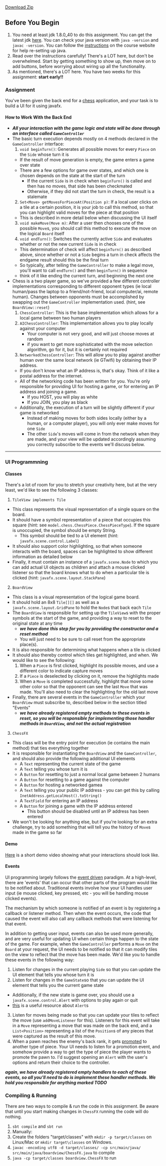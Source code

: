 
[Download Zip](https://github.gatech.edu/cs1331-fall2015/hw-chess/archive/master.zip)

## Before You Begin
1. You need at least jdk 1.8.0_40 to do this assignment. You can get the latest jdk [here](http://www.oracle.com/technetwork/java/javase/downloads/jdk8-downloads-2133151.html). You can check your java version with `java -version` and `javac -version`. You can follow the [instructions](http://cs1331.org/install-java.html) on the course website for help re-setting up java.
2. Read over the instructions carefully! There's a LOT here, but don't be overwhelmed. Start by getting something to show up, then move on to add buttons, before worrying about wiring up all the functionality. 
3. As mentioned, there's a LOT here. You have two weeks for this assignment: **start early!!**

### Assignment
You've been given the back end for a [chess](https://en.wikipedia.org/wiki/Chess) application, and your task is to build a UI for it using javafx.

#### How to Work With the Back End
- ***All your interaction with the game logic and state will be done through an interface called `GameController`***
- The basic turn execution depends mostly on 4 methods declared in the `GameController` interface:
  1. `void beginTurn()`: Generates all possible moves for every `Piece` on the `Side` whose turn it is
    - If the result of move generation is empty, the game enters a game over state
    - There are a few options for game over states, and which one is chosen depends on the state at the start of the turn
      - If the current `Side` is in check when `beginTurn()` is called and then has no moves, that side has been checkmated
      - Otherwise, if they did not start the turn in check, the result is a stalemate
  2. `Set<Move> getMovesForPieceAt(Position p)`: If a local user clicks on a tile at a certain position, it is your job to call this method, so that you can highlight valid moves for the piece at that position
    - This is described in more detail below when discussing the UI itself
  3. `void makeMove(Move m)`: After a user then chooses one of the possible `Move`s, you should call this method to execute the move on the logical `Board` itself
  4. `void endTurn()`: Switches the currently active `Side` and evaluates whether or not the new current `Side` is in check
    - This determination of check will affect `beginTurn()` as described above, since whether or not a `Side` begins a turn in check affects the endgame result should this be the final turn
    - So typically, after telling the `GameController` to make a legal move, you'll want to call `endTurn()` and then `beginTurn()` in sequence
    - think of it like ending the current turn, and beginning the next one
- Chess is a two player game, so we've provided a few different controller implementations corresponding to different opponent types (ie local human/pass the laptop to a friend/not-friend, local computer/ai, remote human). Changes between opponents must be accomplished by swapping out the `GameController` implementation used. (hint, see `BoardView::reset`)
  1. `ChessController`: This is the base implementation which allows for a local game between two human players
  2. `AIChessController`: This implementation allows you to play locally against your computer
      - Your computer is not very good, and will just choose moves at random
      - if you want to get more sophisticated with the move selection algorithm, go for it, but it is certainly not required
  3. `NetworkedChessController`: This will allow you to play against another human over the same local network (ie GTwifi) by obtaining their IP address. 
    - If you don't know what an IP address is, that's okay. Think of it like a postal address for the internet.
    - All of the networking code has been written for you. You're  only responsible for providing UI for hosting a game, or for entering an IP address and joining a game.
      - If you HOST, you will play as white
      - If you JOIN, you play as black
    - Additionally, the execution of a turn will be slightly different if your game is networked
      - Instead of making moves for both sides locally (either by a human, or a computer player), you will only ever make moves for one `Side`
      - The other `Side`'s moves will come in from the network when they are made, and your view will be updated accordingly assuming you correctly subscribe to the events we'll discuss below.

-----------------------------------------------------------------------------------------------------------
### UI Programmning
#### Classes

There's a lot of room for you to stretch your creativity here, but at the very least, we'd like to see the following 3 classes:

1. `TileView implements Tile`
  - This class represents the visual representation of a single square on the board.
  - It should have a symbol representation of a piece that occupies this square (hint: see `model.chess.ChessPiece.ChessPieceType`). If the square is unoccupied, the symbol should be empty String.
    - This symbol should be tied to a UI element (hint: `javafx.scene.control.Label`)
  - It should also support color highlighting, so that when someone interacts with the board, spaces can be highlighted to show different information as detailed below
  - Finally, it must contain an instance of a `javafx.scene.Node` to which you can add actual UI objects as children and attach a mouse clicked listener so that the board knows what to do when a particular tile is clicked (hint: `javafx.scene.layout.StackPane`)
2. `BoardView`
  - This class is a visual representation of the logical game board.
  - It should hold an 8x8 `Tile[][]` as well as a `javafx.scene.layout.GridPane` to hold the `Node`s that back each `Tile`
  - The `BoardView` is responsible for setting up the `TileView`s with the proper symbols at the start of the game, and providing a way to reset to the original state at any time
    - ***we have done this step for you by providing the constructor and a reset method***
    - You will just need to be sure to call reset from the appropriate place(s).
  - It is also responsible for determining what happens when a tile is clicked
  - It should also thereby control which tiles get highlighted, and when. We would like to see the following:
    1. When a `Piece` is first clicked, highlight its possible moves, and use a different color to indicate capture moves
    2. If a `Piece` is deselected by clicking on it, remove the highlights made 
    3. When a `Move` is completed successfully, highlight that move some other color so that the opponent can see the last `Move` that was made. You'll also need to clear the highlighting for the old last move
  - Finally, there are several events in the `GameController` which your `BoardView` must subscribe to, described below in the section titled "Events"
    - ***we have already registered empty methods to these events in reset, so you will be responsible for implementing those handler methods in `BoardView`, and not the actual registration***
3. `ChessFX`
  - This class will be the entry point for execution (ie contains the main method) that ties everything together
  - It is responsible for instantiating the `BoardView` and the `GameController`, and should also provide the following additional UI elements
    - A `Text` representing the current state of the game
    - A `Text` telling you whose turn it is
    - A `Button` for resetting to just a normal local game between 2 humans
    - A `Button` for resetting to a game against the computer
    - A `Button` for hosting a networked gamea
    - A `Text` telling you your public IP address - you can get this by calling `InetAddress.getLocalHost().toString()`
    - A `TextField` for entering an IP address
    - A `Button` for joining a game with the IP address entered
      - This button should be disabled until an IP address has been entered
  - We won't be looking for anything else, but if you're looking for an extra challenge, try to add something that will tell you the history of `Move`s made in the game so far

#### Demo
[Here](https://youtu.be/wsm834SVXwE) is a short demo video showing what your interactions should look like.

#### Events
UI programming largely follows the [event driven](https://en.wikipedia.org/wiki/Event-driven_programming) paradigm. At a high-level, there are 'events' that can occur that other parts of the program would like to be notified about. Traditional events involve how your UI handles user input (ie mouse clicked, key pressed, etc - you will be handling mouse clicked events). 

The mechanism by which someone is notified of an event is by registering a callback or listener method. Then when the event occurs, the code that caused the event will also call any callback methods that were listening for that event.

In addition to getting user input, events can also be used more generally, and are very useful for updating UI when certain things happen to the state of the game. For example, when the `GameController` performs a `Move` on the `Board` at your request, the UI needs to be notified so that it can modify tiles on the view to reflect that the move has been made. We'd like you to handle these events in the following way:

1. Listen for changes in the current playing `Side` so that you can update the UI element that tells you whose turn it is
2. Listen for changes in the `GameState`so that you can update the UI element that tells you the current game state
  - Additionally, if the new state is game over, you should use a `javafx.scene.control.Alert` with options to play again or quit
  - [this](http://code.makery.ch/blog/javafx-dialogs-official/) is a useful resource about `Alert`s
3. Listen for moves being made so that you can update your tiles to reflect the move (use `addMoveListener` for this). Listeners for this event will take in a `Move` representing a move that was made on the back end, and a `List<Position>` representing a list of the `Position`s of any pieces that were captured as the result of this move.
4. When a pawn reaches the enemy's back rank, it gets [promoted](https://en.wikipedia.org/wiki/Promotion_(chess)) to another type of piece. Your UI needs to listen for a promotion event, and somehow provide a way to get the type of piece the player wants to promote the pawn to. I'd suggest opening an `Alert` with the user's options and return their choice to the controller.

***again, we have already registered empty handlers to each of these events, so all you'll need to do is implement these handler methods. We hold you responsible for anything marked TODO***

### Compiling & Running
There are two ways to compile & run the code in this assignment. Be aware that until you start making changes in `ChessFX` running the code will do nothing.

1. `sbt compile` and `sbt run`
2.  Manually:
   1.  Create the folders "target/classes" with `mkdir -p target/classes` on Linux/Mac or `mkdir target\classes` on Windows.
   2.  `javac -encoding utf8 -d target/classes/ -cp src/main/java/ src/main/java/boardview/ChessFX.java` to compile
   3.  `java -cp target/classes boardview.ChessFX` to run
